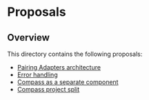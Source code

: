 # Proposals

## Overview

This directory contains the following proposals:

- [Pairing Adapters architecture](./pairing-adapters/pairing-application-instance-with-compass.md)
- [Error handling](./error-handling/error-handling.md)
- [Compass as a separate component](./separate-compass/separate-compass.md)
- [Compass project split](./compass-split/compass-split.md)